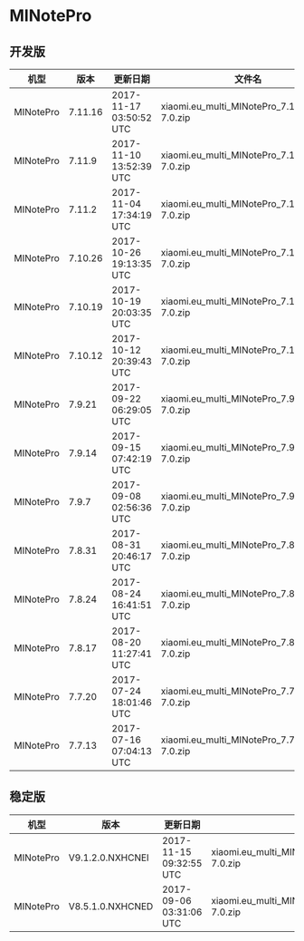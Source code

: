 # MINotePro
## 开发版
| 机型 | 版本 | 更新日期 | 文件名 | 大小 | 下载链接 |
| ---- | ---- | ---- | ---- | ---- | ---- |
| MINotePro | 7.11.16 | 2017-11-17 03:50:52 UTC | xiaomi.eu_multi_MINotePro_7.11.16_v9-7.0.zip | 977.4 MB | [SourceForge](https://sourceforge.net/projects/xiaomi-eu-multilang-miui-roms/files/xiaomi.eu/MIUI-WEEKLY-RELEASES/7.11.16/xiaomi.eu_multi_MINotePro_7.11.16_v9-7.0.zip/download) |
| MINotePro | 7.11.9 | 2017-11-10 13:52:39 UTC | xiaomi.eu_multi_MINotePro_7.11.9_v9-7.0.zip | 959.9 MB | [SourceForge](https://sourceforge.net/projects/xiaomi-eu-multilang-miui-roms/files/xiaomi.eu/MIUI-WEEKLY-RELEASES/7.11.9/xiaomi.eu_multi_MINotePro_7.11.9_v9-7.0.zip/download) |
| MINotePro | 7.11.2 | 2017-11-04 17:34:19 UTC | xiaomi.eu_multi_MINotePro_7.11.2_v9-7.0.zip | 953.7 MB | [SourceForge](https://sourceforge.net/projects/xiaomi-eu-multilang-miui-roms/files/xiaomi.eu/MIUI-WEEKLY-RELEASES/7.11.2/xiaomi.eu_multi_MINotePro_7.11.2_v9-7.0.zip/download) |
| MINotePro | 7.10.26 | 2017-10-26 19:13:35 UTC | xiaomi.eu_multi_MINotePro_7.10.26_v9-7.0.zip | 957.9 MB | [SourceForge](https://sourceforge.net/projects/xiaomi-eu-multilang-miui-roms/files/xiaomi.eu/MIUI-WEEKLY-RELEASES/7.10.26/xiaomi.eu_multi_MINotePro_7.10.26_v9-7.0.zip/download) |
| MINotePro | 7.10.19 | 2017-10-19 20:03:35 UTC | xiaomi.eu_multi_MINotePro_7.10.19_v9-7.0.zip | 959.5 MB | [SourceForge](https://sourceforge.net/projects/xiaomi-eu-multilang-miui-roms/files/xiaomi.eu/MIUI-WEEKLY-RELEASES/7.10.19/xiaomi.eu_multi_MINotePro_7.10.19_v9-7.0.zip/download) |
| MINotePro | 7.10.12 | 2017-10-12 20:39:43 UTC | xiaomi.eu_multi_MINotePro_7.10.12_v9-7.0.zip | 958.2 MB | [SourceForge](https://sourceforge.net/projects/xiaomi-eu-multilang-miui-roms/files/xiaomi.eu/MIUI-WEEKLY-RELEASES/7.10.12/xiaomi.eu_multi_MINotePro_7.10.12_v9-7.0.zip/download) |
| MINotePro | 7.9.21 | 2017-09-22 06:29:05 UTC | xiaomi.eu_multi_MINotePro_7.9.21_v9-7.0.zip | 945.5 MB | [SourceForge](https://sourceforge.net/projects/xiaomi-eu-multilang-miui-roms/files/xiaomi.eu/MIUI-WEEKLY-RELEASES/7.9.21/xiaomi.eu_multi_MINotePro_7.9.21_v9-7.0.zip/download) |
| MINotePro | 7.9.14 | 2017-09-15 07:42:19 UTC | xiaomi.eu_multi_MINotePro_7.9.14_v9-7.0.zip | 946.3 MB | [SourceForge](https://sourceforge.net/projects/xiaomi-eu-multilang-miui-roms/files/xiaomi.eu/MIUI-WEEKLY-RELEASES/7.9.14/xiaomi.eu_multi_MINotePro_7.9.14_v9-7.0.zip/download) |
| MINotePro | 7.9.7 | 2017-09-08 02:56:36 UTC | xiaomi.eu_multi_MINotePro_7.9.7_v9-7.0.zip | 937.5 MB | [SourceForge](https://sourceforge.net/projects/xiaomi-eu-multilang-miui-roms/files/xiaomi.eu/MIUI-WEEKLY-RELEASES/7.9.7/xiaomi.eu_multi_MINotePro_7.9.7_v9-7.0.zip/download) |
| MINotePro | 7.8.31 | 2017-08-31 20:46:17 UTC | xiaomi.eu_multi_MINotePro_7.8.31_v9-7.0.zip | 936.2 MB | [SourceForge](https://sourceforge.net/projects/xiaomi-eu-multilang-miui-roms/files/xiaomi.eu/MIUI-WEEKLY-RELEASES/7.8.31/xiaomi.eu_multi_MINotePro_7.8.31_v9-7.0.zip/download) |
| MINotePro | 7.8.24 | 2017-08-24 16:41:51 UTC | xiaomi.eu_multi_MINotePro_7.8.24_v9-7.0.zip | 933.6 MB | [SourceForge](https://sourceforge.net/projects/xiaomi-eu-multilang-miui-roms/files/xiaomi.eu/MIUI-WEEKLY-RELEASES/7.8.24/xiaomi.eu_multi_MINotePro_7.8.24_v9-7.0.zip/download) |
| MINotePro | 7.8.17 | 2017-08-20 11:27:41 UTC | xiaomi.eu_multi_MINotePro_7.8.17_v9-7.0.zip | 947.9 MB | [SourceForge](https://sourceforge.net/projects/xiaomi-eu-multilang-miui-roms/files/xiaomi.eu/MIUI-WEEKLY-RELEASES/7.8.17/xiaomi.eu_multi_MINotePro_7.8.17_v9-7.0.zip/download) |
| MINotePro | 7.7.20 | 2017-07-24 18:01:46 UTC | xiaomi.eu_multi_MINotePro_7.7.20_v8-7.0.zip | 935.8 MB | [SourceForge](https://sourceforge.net/projects/xiaomi-eu-multilang-miui-roms/files/xiaomi.eu/MIUI-WEEKLY-RELEASES/7.7.20/xiaomi.eu_multi_MINotePro_7.7.20_v8-7.0.zip/download) |
| MINotePro | 7.7.13 | 2017-07-16 07:04:13 UTC | xiaomi.eu_multi_MINotePro_7.7.13_v8-7.0.zip | 932.1 MB | [SourceForge](https://sourceforge.net/projects/xiaomi-eu-multilang-miui-roms/files/xiaomi.eu/MIUI-WEEKLY-RELEASES/7.7.13/xiaomi.eu_multi_MINotePro_7.7.13_v8-7.0.zip/download) |
## 稳定版
| 机型 | 版本 | 更新日期 | 文件名 | 大小 | 下载链接 |
| ---- | ---- | ---- | ---- | ---- | ---- |
| MINotePro | V9.1.2.0.NXHCNEI | 2017-11-15 09:32:55 UTC | xiaomi.eu_multi_MINotePro_V9.1.2.0.NXHCNEI_v9-7.0.zip | 961.8 MB | [SourceForge](https://sourceforge.net/projects/xiaomi-eu-multilang-miui-roms/files/xiaomi.eu/MIUI-STABLE-RELEASES/MIUIv9.0/xiaomi.eu_multi_MINotePro_V9.1.2.0.NXHCNEI_v9-7.0.zip/download) |
| MINotePro | V8.5.1.0.NXHCNED | 2017-09-06 03:31:06 UTC | xiaomi.eu_multi_MINotePro_V8.5.1.0.NXHCNED_v8-7.0.zip | 930.2 MB | [SourceForge](https://sourceforge.net/projects/xiaomi-eu-multilang-miui-roms/files/xiaomi.eu/MIUI-STABLE-RELEASES/MIUIv8.5/xiaomi.eu_multi_MINotePro_V8.5.1.0.NXHCNED_v8-7.0.zip/download) |
